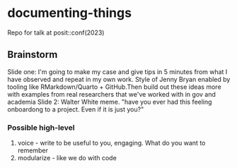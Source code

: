 # documenting-things
Repo for talk at posit::conf(2023)

## Brainstorm

Slide one: I'm going to make my case and give tips in 5 minutes from what I have observed and repeat in my own work. Style of Jenny Bryan enabled by tooling like RMarkdown/Quarto + GitHub.Then build out these ideas more with examples from real researchers that we've worked with in gov and academia
Slide 2: Walter White meme. "have you ever had this feeling onboardong to a project. Even if it is just you?"

### Possible high-level

1. voice - write to be useful to you, engaging. What do you want to remember
2. modularize - like we do with code
